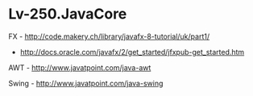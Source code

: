 # Lv-250.JavaCore

FX - http://code.makery.ch/library/javafx-8-tutorial/uk/part1/
   - http://docs.oracle.com/javafx/2/get_started/jfxpub-get_started.htm
   
AWT - http://www.javatpoint.com/java-awt

Swing - http://www.javatpoint.com/java-swing
